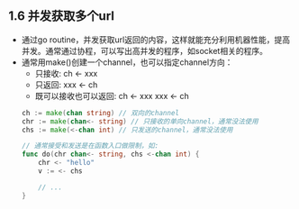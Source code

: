 ## 1.6 并发获取多个url

- 通过go routine，并发获取url返回的内容，这样就能充分利用机器性能，提高并发。通常通过协程，可以写出高并发的程序，如socket相关的程序。
- 通常用make()创建一个channel，也可以指定channel方向：
    - 只接收: ch <- xxx
    - 只返回: xxx <- ch
    - 既可以接收也可以返回: ch <- xxx   xxx <- ch
    ```go
    ch := make(chan string) // 双向的channel
    chr := make(chan<- string) // 只接收的单向channel，通常没法使用
    chs := make(<-chan int) // 只发送的channel，通常没法使用

    // 通常接受和发送是在函数入口做限制，如:
    func do(chr chan<- string, chs <-chan int) {
        chr <- "hello"
        v := <- chs

        // ...
    }

    ```
